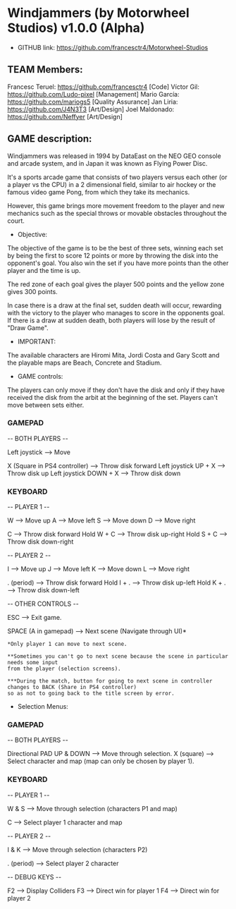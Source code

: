 # Windjammers (by Motorwheel Studios) v1.0.0 (Alpha)

- GITHUB link: https://github.com/francesctr4/Motorwheel-Studios

## TEAM Members:

Francesc Teruel: https://github.com/francesctr4 [Code]
Víctor Gil: https://github.com/Ludo-pixel [Management]
Mario García: https://github.com/mariogs5 [Quality Assurance]
Jan Liria: https://github.com/J4N3T3 [Art/Design]
Joel Maldonado: https://github.com/Neffyer [Art/Design]

## GAME description:

Windjammers was released in 1994 by DataEast on the NEO GEO console 
and arcade system, and in Japan it was known as Flying Power Disc.

It's a sports arcade game that consists of two players versus 
each other (or a player vs the CPU) in a 2 dimensional field, 
similar to air hockey or the famous video game Pong, from which 
they take its mechanics. 

However, this game brings more movement freedom to the player 
and new mechanics such as the special throws or movable obstacles 
throughout the court.

- Objective:

The objective of the game is to be the best of three sets, winning each set by being the first to score 12 points 
or more by throwing the disk into the opponent's goal. You also win the set if you have more points than the other 
player and the time is up.

The red zone of each goal gives the player 500 points and the yellow
zone gives 300 points.

In case there is a draw at the final set, sudden death will occur, rewarding with the victory to the player
who manages to score in the opponents goal. If there is a draw at sudden death, both players will lose by the
result of "Draw Game".

- IMPORTANT:

The available characters are Hiromi Mita, Jordi Costa and Gary Scott and 
the playable maps are Beach, Concrete and Stadium.

- GAME controls:

The players can only move if they don't have the disk and only if they have received the disk from the arbit
at the beginning of the set. Players can't move between sets either.

### GAMEPAD ###

-- BOTH PLAYERS --

Left joystick --> Move

X (Square in PS4 controller) --> Throw disk forward
Left joystick UP + X --> Throw disk up
Left joystick DOWN + X --> Throw disk down

### KEYBOARD ###

-- PLAYER 1 --

W --> Move up
A --> Move left
S --> Move down
D --> Move right

C --> Throw disk forward
Hold W + C --> Throw disk up-right
Hold S + C --> Throw disk down-right

-- PLAYER 2 --

I --> Move up
J --> Move left
K --> Move down
L --> Move right

. (period) --> Throw disk forward
Hold I + . --> Throw disk up-left
Hold K + . --> Throw disk down-left

-- OTHER CONTROLS --

ESC --> Exit game.

SPACE (A in gamepad) --> Next scene (Navigate through UI)*

	*Only player 1 can move to next scene.

	**Sometimes you can't go to next scene because the scene in particular needs some input
	from the player (selection screens).

	***During the match, button for going to next scene in controller changes to BACK (Share in PS4 controller)
	so as not to going back to the title screen by error.

- Selection Menus:

### GAMEPAD ###

-- BOTH PLAYERS --

Directional PAD UP & DOWN --> Move through selection.
X (square) --> Select character and map (map can only be chosen by player 1).

### KEYBOARD ###

-- PLAYER 1 --

W & S --> Move through selection (characters P1 and map)

C --> Select player 1 character and map

-- PLAYER 2 --

I & K --> Move through selection (characters P2)

. (period) --> Select player 2 character

-- DEBUG KEYS --

F2 --> Display Colliders
F3 --> Direct win for player 1
F4 --> Direct win for player 2
